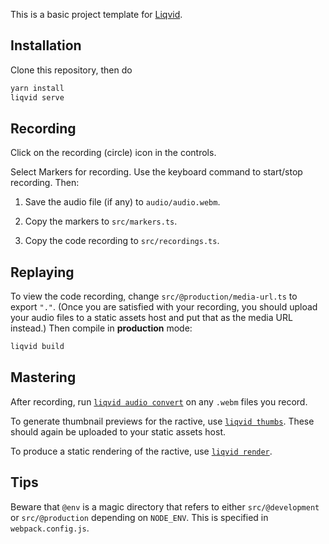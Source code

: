 This is a basic project template for [Liqvid](https://liqvidjs.org).

## Installation

Clone this repository, then do

```bash
yarn install
liqvid serve
```

## Recording

Click on the recording (circle) icon in the controls.

Select Markers for recording. Use the keyboard command to start/stop recording. Then:

1. Save the audio file (if any) to `audio/audio.webm`.

2. Copy the markers to `src/markers.ts`.

3. Copy the code recording to `src/recordings.ts`.

## Replaying

To view the code recording, change `src/@production/media-url.ts` to export `"."`. (Once you are satisfied with your recording, you should upload your audio files to a static assets host and put that as the media URL instead.) Then compile in **production** mode:

```bash
liqvid build
```

## Mastering

After recording, run [`liqvid audio convert`](https://liqvidjs.org/docs/cli/audio#convert) on any `.webm` files you record.

To generate thumbnail previews for the ractive, use [`liqvid thumbs`](https://liqvidjs.org/docs/cli/thumbs). These should again be uploaded to your static assets host.

To produce a static rendering of the ractive, use [`liqvid render`](https://liqvidjs.org/docs/cli/render/).

## Tips

Beware that `@env` is a magic directory that refers to either `src/@development` or `src/@production` depending on `NODE_ENV`. This is specified in `webpack.config.js`.
